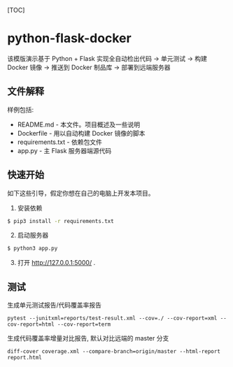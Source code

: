 [TOC]

# python-flask-docker

该模版演示基于 Python + Flask 实现全自动检出代码 -> 单元测试 -> 构建 Docker 镜像 -> 推送到 Docker 制品库 -> 部署到远端服务器

## 文件解释

样例包括:

- README.md - 本文件。项目概述及一些说明
- Dockerfile - 用以自动构建 Docker 镜像的脚本
- requirements.txt - 依赖包文件
- app.py - 主 Flask 服务器端源代码

## 快速开始

如下这些引导，假定你想在自己的电脑上开发本项目。

1. 安装依赖

```bash
$ pip3 install -r requirements.txt
```

2. 启动服务器

```bash
$ python3 app.py
```

3. 打开 <http://127.0.0.1:5000/> .


## 测试

生成单元测试报告/代码覆盖率报告

```
pytest --junitxml=reports/test-result.xml --cov=./ --cov-report=xml --cov-report=html --cov-report=term
```

生成代码覆盖率增量对比报告, 默认对比远端的 master 分支
 ```
diff-cover coverage.xml --compare-branch=origin/master --html-report report.html
```